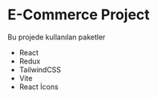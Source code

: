 # E-Commerce Project 

  Bu projede kullanılan paketler
   - React
   - Redux
   - TailwindCSS
   - Vite 
   - React İcons


